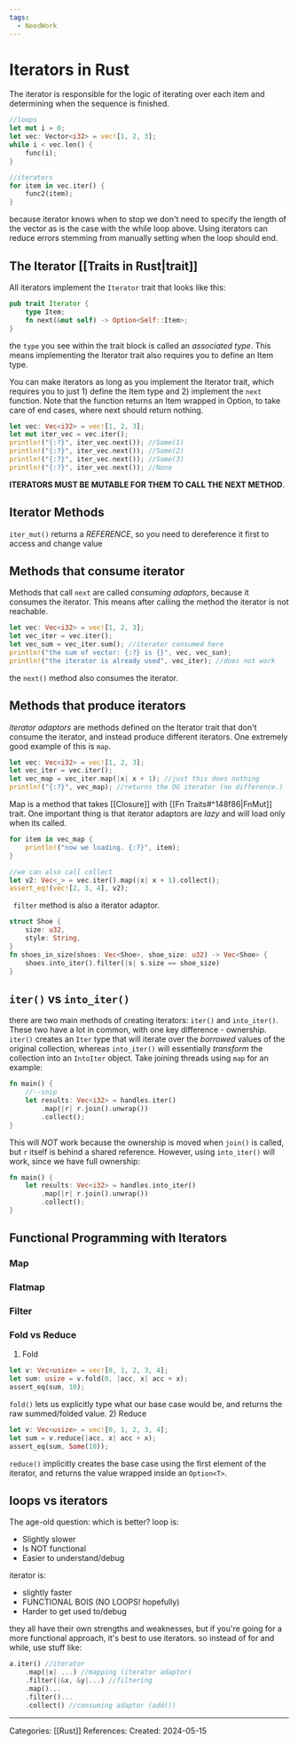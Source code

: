 ```yaml
---
tags:
  - NeedWork
---
```

# Iterators in Rust
The iterator is responsible for the logic of iterating over each item and determining when the sequence is finished.

``` rust
//loops
let mut i = 0;
let vec: Vector<i32> = vec![1, 2, 3];
while i < vec.len() {
	func(i);
}

//iterators
for item in vec.iter() {
	func2(item);
}
```
because iterator knows when to stop we don't need to specify the length of the vector as is the case with the while loop above. Using iterators can reduce errors stemming from manually setting when the loop should end.

## The Iterator [[Traits in Rust|trait]]
All iterators implement the ```Iterator``` trait that looks like this:
``` rust
pub trait Iterator {
	type Item;
	fn next(&mut self) -> Option<Self::Item>;
}
```
the ```type``` you see within the trait block is called an _associated type_. This means implementing the Iterator trait also requires you to define an Item type. 

You can make iterators as long as you implement the Iterator trait, which requires you to just 1) define the Item type and 2) implement the ```next``` function. Note that the function returns an Item wrapped in Option, to take care of end cases, where next should return nothing.

``` rust
let vec: Vec<i32> = vec![1, 2, 3];
let mut iter_vec = vec.iter();
println!("{:?}", iter_vec.next()); //Some(1)
println!("{:?}", iter_vec.next()); //Some(2)
println!("{:?}", iter_vec.next()); //Some(3)
println!("{:?}", iter_vec.next()); //None
```
**ITERATORS MUST BE MUTABLE FOR THEM TO CALL THE NEXT METHOD**.

## Iterator Methods
`iter_mut()` returns a _REFERENCE_, so you need to dereference it first to access and change value


## Methods that consume iterator
Methods that call ```next``` are called _consuming adaptors_, because it consumes the iterator. This means after calling the method the iterator is not reachable.
``` rust
let vec: Vec<i32> = vec![1, 2, 3];
let vec_iter = vec.iter();
let vec_sum = vec_iter.sum(); //iterator consumed here
println!("the sum of vector: {:?} is {}", vec, vec_sun);
println!("the iterator is already used", vec_iter); //does not work
```
the ```next()``` method also consumes the iterator.

## Methods that produce iterators
_iterator adaptors_ are methods defined on the Iterator trait that don't consume the iterator, and instead produce different iterators.
One extremely good example of this is ```map```.
``` rust
let vec: Vec<i32> = vec![1, 2, 3];
let vec_iter = vec.iter();
let vec_map = vec_iter.map(|x| x + 1); //just this does nothing
println!("{:?}", vec_map); //returns the OG iterator (no difference.)
```
Map is a method that takes [[Closure]] with [[Fn Traits#^148f86|FnMut]] trait. One important thing is that iterator adaptors are _lazy_ and will load only when its called.
``` rust
for item in vec_map {
	println!("now we loading. {:?}", item);
}

//we can also call collect
let v2: Vec<_> = vec.iter().map(|x| x + 1).collect();
assert_eq!(vec![2, 3, 4], v2);
```

``` filter``` method is also a iterator adaptor.
``` rust
struct Shoe {
	size: u32,
	style: String,
}
fn shoes_in_size(shoes: Vec<Shoe>, shoe_size: u32) -> Vec<Shoe> {
	shoes.into_iter().filter(|s| s.size == shoe_size)
}
```

## `iter()` vs `into_iter()`
there are two main methods of creating iterators: `iter()` and `into_iter()`. These two have a lot in common, with one key difference - ownership. `iter()` creates an `Iter` type that will iterate over the _borrowed_ values of the original collection, whereas `into_iter()` will essentially _transform_ the collection into an `IntoIter` object. Take joining threads using `map` for an example:
```rust
fn main() {
	//--snip
	let results: Vec<i32> = handles.iter()
		.map(|r| r.join().unwrap())
		.collect();
}
```
This will _NOT_ work because the ownership is moved when `join()` is called, but `r` itself is behind a shared reference. However, using `into_iter()` will work, since we have full ownership:
``` rust
fn main() {
	let results: Vec<i32> = handles.into_iter()
		.map(|r| r.join().unwrap())
		.collect();
}
```

## Functional Programming with Iterators

### Map

### Flatmap

### Filter
### Fold vs Reduce
1) Fold
```rust
let v: Vec<usize> = vec![0, 1, 2, 3, 4];
let sum: usize = v.fold(0, |acc, x| acc + x);
assert_eq(sum, 10);
```
`fold()` lets us explicitly type what our base case would be, and returns the raw summed/folded value.
2) Reduce
``` rust
let v: Vec<usize> = vec![0, 1, 2, 3, 4];
let sum = v.reduce(|acc, x| acc + x);
assert_eq(sum, Some(10));
```
`reduce()` implicitly creates the base case using the first element of the iterator, and returns the value wrapped inside an `Option<T>`.


## loops vs iterators
The age-old question: which is better?
loop is:
- Slightly slower
- Is NOT functional
- Easier to understand/debug

iterator is:
- slightly faster
- FUNCTIONAL BOIS (NO LOOPS! hopefully)
- Harder to get used to/debug

they all have their own strengths and weaknesses, but if you're going for a more functional approach, it's best to use iterators. so instead of for and while, use stuff like:

``` rust
a.iter() //iterator
	.map(|x| ...) //mapping (iterator adaptor)
	.filter(|&x, &y|...) //filtering
	.map()...
	.filter()...
	.collect() //consuming adaptor (add())
```



---
Categories: [[Rust]]
References:
Created: 2024-05-15
